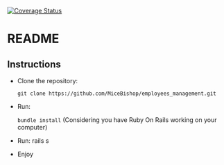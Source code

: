 [![Coverage Status](https://coveralls.io/repos/github/MiceBishop/employees_management/badge.svg?branch=master)](https://coveralls.io/github/MiceBishop/employees_management?branch=master)

# README

## Instructions

* Clone the repository:

    `git clone https://github.com/MiceBishop/employees_management.git`

* Run:

    `bundle install` (Considering you have Ruby On Rails working on your computer)

* Run: rails s

* Enjoy
